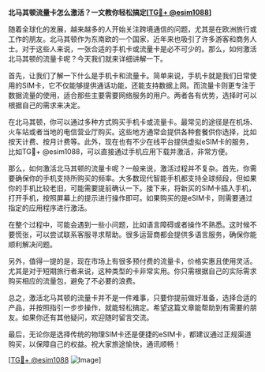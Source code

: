 **北马其顿流量卡怎么激活？一文教你轻松搞定[[TG💪+ @esim1088](https://t.me/s/esim1088)]**

随着全球化的发展，越来越多的人开始关注跨境通信的问题，尤其是在欧洲旅行或工作的朋友。北马其顿作为东南欧的一个国家，近年来也吸引了许多游客和商务人士。对于这些人来说，一张合适的手机卡或流量卡是必不可少的。那么，如何激活北马其顿的流量卡呢？今天我们就来详细讲解一下。

首先，让我们了解一下什么是手机卡和流量卡。简单来说，手机卡就是我们日常使用的SIM卡，它不仅能够提供通话功能，还能支持数据上网。而流量卡则更专注于数据流量的使用，适合那些主要需要网络服务的用户。两者各有优势，选择时可以根据自己的需求来决定。

在北马其顿，你可以通过多种方式购买手机卡或流量卡。最常见的途径是在机场、火车站或者当地的电信营业厅购买。这些地方通常会提供各种套餐供你选择，比如按天计费、按月计费等。此外，现在也有不少在线平台提供虚拟eSIM卡的服务，比如TG💪+ @esim1088，可以直接通过手机应用下载并激活，非常方便。

那么，如何激活北马其顿的流量卡呢？一般来说，激活过程并不复杂。首先，你需要确保你的手机支持所购买的频率。大多数现代智能手机都支持全球频段，但如果你的手机比较老旧，可能需要提前确认一下。接下来，将新买的SIM卡插入手机，打开手机，按照屏幕上的提示进行操作即可。如果购买的是eSIM卡，则需要通过指定的应用程序进行激活。

在整个过程中，可能会遇到一些小问题，比如语言障碍或者操作不熟悉。这时候不要慌张，可以尝试联系客服寻求帮助。很多运营商都会提供多语言服务，确保你能顺利解决问题。

另外，值得一提的是，现在市场上有很多预付费的流量卡，价格实惠且使用灵活。尤其是对于短期旅行者来说，这种类型的卡非常实用。你只需根据自己的实际需求购买相应的流量包，避免了不必要的浪费。

总之，激活北马其顿的流量卡并不是一件难事，只要你提前做好准备，选择合适的产品，并按照指引一步步操作，就能轻松搞定。希望这篇文章能帮助到有需要的朋友。如果你还有其他疑问，欢迎随时留言交流。

最后，无论你是选择传统的物理SIM卡还是便捷的eSIM卡，都建议通过正规渠道购买，以保障自己的权益。祝大家旅途愉快，通讯顺畅！

[[TG💪+ @esim1088](https://t.me/s/esim1088) ![Image](https://i.postimg.cc/4NQfJmqS/Snipaste-2025-05-13-00-14-12.png)]